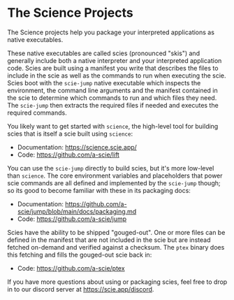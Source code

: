 # The Science Projects

The Science projects help you package your interpreted applications as native executables.

These native executables are called scies (pronounced "skis") and generally include both a native
interpreter and your interpreted application code. Scies are built using a manifest you write that
describes the files to include in the scie as well as the commands to run when executing the scie.
Scies boot with the `scie-jump` native executable which inspects the environment, the command line
arguments and the manifest contained in the scie to determine which commands to run and which files
they need. The `scie-jump` then extracts the required files if needed and executes the required
commands.

You likely want to get started with `science`, the high-level tool for building scies that is
itself a scie built using `science`:
* Documentation: https://science.scie.app/
* Code: https://github.com/a-scie/lift

You can use the `scie-jump` directly to build scies, but it's more low-level than `science`. The
core environment variables and placeholders that power scie commands are all defined and implemented
by the `scie-jump` though; so its good to become familiar with these in its packaging docs:
* Documentation: https://github.com/a-scie/jump/blob/main/docs/packaging.md
* Code: https://github.com/a-scie/jump

Scies have the ability to be shipped "gouged-out". One or more files can be defined in the manifest
that are not included in the scie but are instead fetched on-demand and verified against a checksum.
The `ptex` binary does this fetching and fills the gouged-out scie back in:
* Code: https://github.com/a-scie/ptex

If you have more questions about using or packaging scies, feel free to drop in to our discord
server at https://scie.app/discord.

